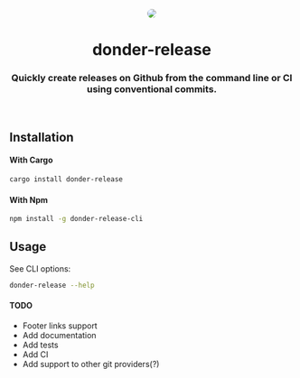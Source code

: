 <p align="center">
  <img src="https://user-images.githubusercontent.com/12548890/204842249-c59bf410-2ab2-41c7-8f1a-bbb7aa1f5275.png" style="border-radius: 8px;">
  <h1 align="center">donder-release</h1>
  <h3 align="center">Quickly create releases on Github from the command line or CI using conventional commits.</h3>
</p>

<br />

## Installation

#### With Cargo

```bash
cargo install donder-release
```

#### With Npm

```bash
npm install -g donder-release-cli
```

## Usage

See CLI options:

```bash
donder-release --help
```

#### TODO

- Footer links support
- Add documentation
- Add tests
- Add CI
- Add support to other git providers(?)
